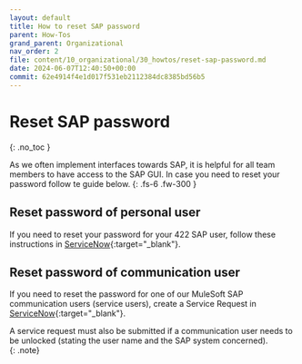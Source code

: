 ```yaml
---
layout: default
title: How to reset SAP password
parent: How-Tos
grand_parent: Organizational
nav_order: 2
file: content/10_organizational/30_howtos/reset-sap-password.md
date: 2024-06-07T12:40:50+00:00
commit: 62e4914f4e1d017f531eb2112384dc8385bd56b5
---
```

# Reset SAP password
{: .no_toc }

As we often implement interfaces towards SAP, it is helpful for all team members to have access to the SAP GUI. In case you need to reset your password follow te guide below.
{: .fs-6 .fw-300 }

## Reset password of personal user
If you need to reset your password for your 422 SAP user, follow these instructions in [ServiceNow](https://bbraunp.service-now.com/serviceportal?sys_kb_id=104b44d1db4eb0d0b30494d3f39619f7&id=kb_article_view&sysparm_rank=1&sysparm_tsqueryId=ac22338fdb2ac654b30494d3f39619fc){:target="_blank"}.

## Reset password of communication user
If you need to reset the password for one of our MuleSoft SAP communication users (service users), create a Service Request in [ServiceNow](https://bbraunp.service-now.com/serviceportal?id=sc_cat_item&sys_id=47d734ef795e24002ab1e1095445005e&sysparm_category=null&catalog_id=-1){:target="_blank"}.

A service request must also be submitted if a communication user needs to be unlocked (stating the user name and the SAP system concerned).  
{: .note}

